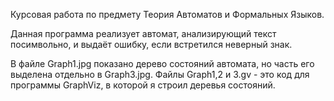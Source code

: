 Курсовая работа по предмету Теория Автоматов и Формальных Языков.

Данная программа реализует автомат, анализирующий текст посимвольно, и выдаёт ошибку, если встретился неверный знак.


В файле Graph1.jpg показано дерево состояний автомата, но часть его выделена отдельно в Graph3.jpg. Файлы Graph1,2 и 3.gv - это код для программы GraphViz, в которой я строил деревья состояний.
